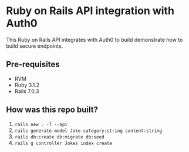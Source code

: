 # Ruby on Rails API integration with Auth0 

This Ruby on Rails API integrates with Auth0 to build demonstrate how to build secure endpoints. 

## Pre-requisites
- RVM 
- Ruby 3.1.2 
- Rails 7.0.3

## How was this repo built?
1. `rails new . -T --api`
2. `rails generate model Joke category:string content:string`
3. `rails db:create db:migrate db:seed`
4. `rails g controller Jokes index create`